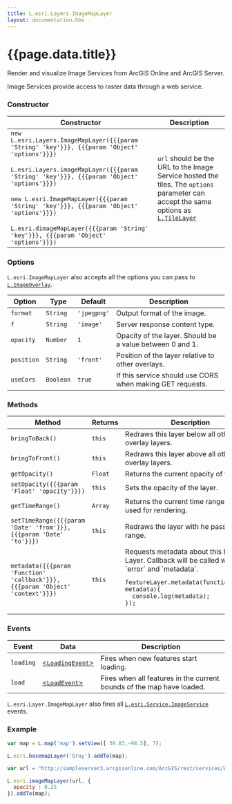 ```yaml
---
title: L.esri.Layers.ImageMapLayer
layout: documentation.hbs
---
```


# {{page.data.title}}

Render and visualize Image Services from ArcGIS Online and ArcGIS Server.

Image Services provide access to raster data through a web service.

### Constructor

<table>
    <thead>
        <tr>
            <th>Constructor</th>
            <th>Description</th>
        </tr>
    </thead>
    <tbody>
        <tr>
            <td><code class="nobr">new L.esri.Layers.ImageMapLayer({{{param 'String' 'key'}}}, {{{param 'Object' 'options'}}})</code><br><br><code class="nobr">L.esri.Layers.imageMapLayer({{{param 'String' 'key'}}}, {{{param 'Object' 'options'}}})</code><br><br><code class="nobr">new L.esri.ImageMapLayer({{{param 'String' 'key'}}}, {{{param 'Object' 'options'}}})</code><br><br><code class="nobr">L.esri.dimageMapLayer({{{param 'String' 'key'}}}, {{{param 'Object' 'options'}}})</code></td>
            <td><code>url</code> should be the URL to the Image Service hosted the tiles. The <code>options</code> parameter can accept the same options as <a href="http://leafletjs.com/reference.html#tilelayer"><code>L.TileLayer</code></a></td>
        </tr>
    </tbody>
</table>

### Options

`L.esri.ImageMapLayer` also accepts all the options you can pass to [`L.ImageOverlay`](http://leafletjs.com/reference.html#imageoverlay).

Option | Type | Default | Description
--- | --- | --- | ---
`format` | `String` | `'jpegpng'` | Output format of the image.
`f` | `String` | `'image'` | Server response content type.
`opacity` | `Number` | `1` | Opacity of the layer. Should be a value between 0 and 1.
`position` | `String` | `'front'` | Position of the layer relative to other overlays.
`useCors` | `Boolean` | `true` | If this service should use CORS when making GET requests.

### Methods

<table>
    <thead>
        <tr>
            <th>Method</th>
            <th>Returns</th>
            <th>Description</th>
        </tr>
    </thead>
    <tbody>
        <tr>
            <td><code>bringToBack()</code></td>
            <td><code>this</code></td>
            <td>Redraws this layer below all other overlay layers.</td>
        </tr>
        <tr>
            <td><code>bringToFront()</code></td>
            <td><code>this</code></td>
            <td>Redraws this layer above all other overlay layers.</td>
        </tr>
        <tr>
            <td><code>getOpacity()</code></td>
            <td><code>Float</code></td>
            <td>Returns the current opacity of the layer.</td>
        </tr>
        <tr>
            <td><code>setOpacity({{{param 'Float' 'opacity'}}})</code></td>
            <td><code>this</code></td>
            <td>Sets the opacity of the layer.</td>
        </tr>
        <tr>
            <td><code>getTimeRange()</code></td>
            <td><code>Array</code></td>
            <td>Returns the current time range being used for rendering.</td>
        </tr>
        <tr>
            <td><code>setTimeRange({{{param 'Date' 'from'}}}, {{{param 'Date' 'to'}}})</code></td>
            <td><code>this</code></td>
            <td>Redraws the layer with he passed time range.</td>
        </tr>
        <tr>
            <td><code>metadata({{{param 'Function' 'callback'}}}, {{{param 'Object' 'context'}}})</code></td>
            <td><code>this</code></td>
            <td>
                Requests metadata about this Feature Layer. Callback will be called with `error` and `metadata`.
<pre class="js"><code>featureLayer.metadata(function(error, metadata){
  console.log(metadata);
});</code></pre>
            </td>
        </tr>
    </tbody>
</table>

### Events

| Event | Data | Description |
| --- | --- | --- |
| `loading` | [<`LoadingEvent`>]({{assets}}api-reference/events.html#loading-event) | Fires when new features start loading. |
| `load` | [<`LoadEvent`>]({{assets}}api-reference/events.html#load-event) | Fires when all features in the current bounds of the map have loaded. |

`L.esri.Layer.ImageMapLayer` also fires all  [`L.esri.Service.ImageService`]({{assets}}api-reference/services/image-service.html) events.

### Example

```js
var map = L.map('map').setView([ 38.83,-98.5], 7);

L.esri.basemapLayer('Gray').addTo(map);

var url = "http://sampleserver3.arcgisonline.com/ArcGIS/rest/services/World/MODIS/ImageServer";

L.esri.imageMapLayer(url, {
  opacity : 0.25
}).addTo(map);

```
